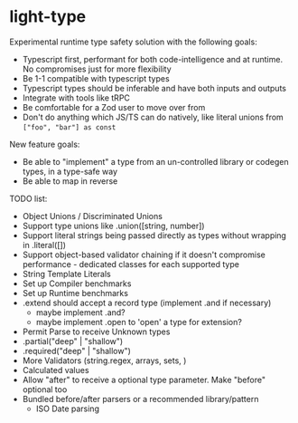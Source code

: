 # light-type

Experimental runtime type safety solution with the following goals:

* Typescript first, performant for both code-intelligence and at runtime. No compromises just for more flexibility
* Be 1-1 compatible with typescript types
* Typescript types should be inferable and have both inputs and outputs
* Integrate with tools like tRPC
* Be comfortable for a Zod user to move over from
* Don't do anything which JS/TS can do natively, like literal unions from `["foo", "bar"] as const`

New feature goals:

* Be able to "implement" a type from an un-controlled library or codegen types, in a type-safe way
* Be able to map in reverse

TODO list:

* Object Unions / Discriminated Unions
* Support type unions like .union([string, number])
* Support literal strings being passed directly as types without wrapping in .literal([])
* Support object-based validator chaining if it doesn't compromise performance - dedicated classes for each supported type
* String Template Literals
* Set up Compiler benchmarks
* Set up Runtime benchmarks
* .extend should accept a record type (implement .and if necessary)
  * maybe implement .and?
  * maybe implement .open to 'open' a type for extension?
* Permit Parse to receive Unknown types
* .partial("deep" | "shallow")
* .required("deep" | "shallow")
* More Validators (string.regex, arrays, sets, )
* Calculated values
* Allow "after" to receive a optional type parameter. Make "before" optional too
* Bundled before/after parsers or a recommended library/pattern
  * ISO Date parsing

